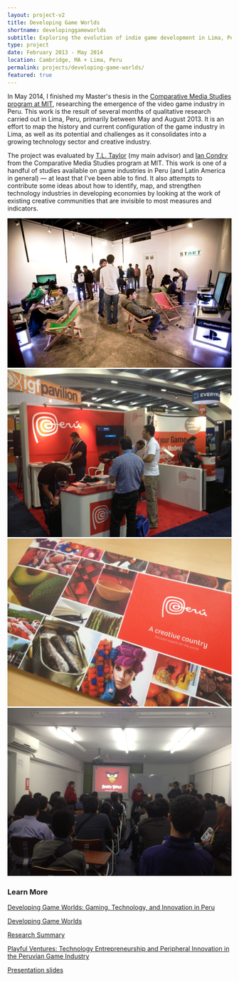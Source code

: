 ```yaml
---
layout: project-v2
title: Developing Game Worlds
shortname: developinggameworlds
subtitle: Exploring the evolution of indie game development in Lima, Peru
type: project
date: February 2013 - May 2014
location: Cambridge, MA + Lima, Peru
permalink: projects/developing-game-worlds/
featured: true
---
```

In May 2014, I finished my Master's thesis in the <a href="http://cmsw.mit.edu">Comparative Media Studies program at MIT</a>, researching the emergence of the video game industry in Peru. This work is the result of several months of qualitative research carried out in Lima, Peru, primarily between May and August 2013. It is an effort to map the history and current configuration of the game industry in Lima, as well as its potential and challenges as it consolidates into a growing technology sector and creative industry.

The project was evaluated by <a href="http://tltaylor.com/">T.L. Taylor</a> (my main advisor) and <a href="http://web.mit.edu/condry/www/">Ian Condry</a> from the Comparative Media Studies program at MIT. This work is one of a handful of studies available on game industries in Peru (and Latin America in general) — at least that I've been able to find. It also attempts to contribute some ideas about how to identify, map, and strengthen technology industries in developing economies by looking at the work of existing creative communities that are invisible to most measures and indicators.

<div class="row project-photos">
	<div class="project-photos_block col-lg-6 col-md-4 col-sm-6 col-xs-12">
		<img src="/files/start.jpg" class="project-photos_picture">
	</div>
	<div class="project-photos_block col-lg-6 col-md-4 col-sm-6 col-xs-12">
		<img src="/files/peru-gdc-setup.jpg" class="project-photos_picture">
	</div>
	<div class="project-photos_block col-lg-6 col-md-4 col-sm-6 col-xs-12">
		<img src="/files/peru-creative-country.JPG" class="project-photos_picture">
	</div>
	<div class="project-photos_block col-lg-6 col-md-4 col-sm-6 col-xs-12">
		<img src="/files/peru-rovio.JPG" class="project-photos_picture">
	</div>
</div>

<h3>Learn More</h3>

<div class="row page-blocks project-resources">
	<div class="col-md-3 col-sm-4 col-xs-6">
		<div class="project-resources_block">
			<a href="http://marisca.pe/files/EM-DGW-Final.pdf">
				<p class="project-resources_icon"><span class="glyphicon glyphicon-file" aria-hidden="true"></span></p>
				<p>Developing Game Worlds: Gaming, Technology, and Innovation in Peru</p>
			</a>
		</div>
	</div>
	<div class="col-md-3 col-sm-4 col-xs-6">
		<div class="project-resources_block">
			<a href="http://marisca.pe/files/EM-DGW-ResearchSummary.pdf">
				<p class="project-resources_icon"><span class="glyphicon glyphicon-file" aria-hidden="true"></span></p>
				<p>Developing Game Worlds</p>
				<p>Research Summary</p>
			</a>
		</div>
	</div>
	<div class="col-md-3 col-sm-4 col-xs-6">
		<div class="project-resources_block">
			<a href="http://marisca.pe/files/EM-DGW-Presentation.pdf">
				<p class="project-resources_icon"><span class="glyphicon glyphicon-blackboard" aria-hidden="true"></span></p>
				<p>Playful Ventures: Technology Entrepreneurship and Peripheral Innovation in the Peruvian Game Industry</p>
				<p>Presentation slides</p>
			</a>
		</div>
	</div>
</div>